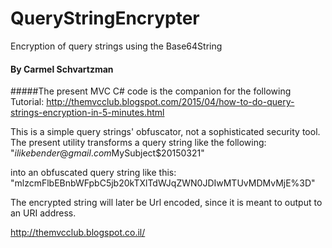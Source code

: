 # QueryStringEncrypter
Encryption of query strings using the Base64String 
#### By Carmel Schvartzman
#####The present MVC C# code is the companion for the following Tutorial: http://themvcclub.blogspot.com/2015/04/how-to-do-query-strings-encryption-in-5-minutes.html


This is a simple query strings' obfuscator, not a sophisticated security tool.
The present utility transforms a query string like the following:
"$ilikebender@gmail.com$MySubject$20150321"

into an obfuscated query string like this:
"mlzcmFlbEBnbWFpbC5jb20kTXlTdWJqZWN0JDIwMTUvMDMvMjE%3D"

The encrypted string will later be Url encoded, since it is meant to output to an URI address.


http://themvcclub.blogspot.co.il/
